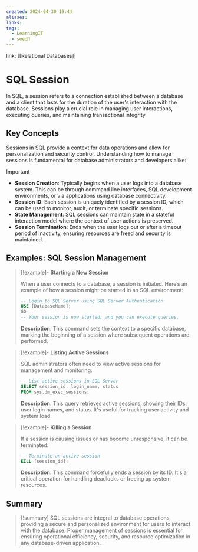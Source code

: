 ```yaml
---
created: 2024-04-30 19:44
aliases: 
links: 
tags:
  - LearningIT
  - seed🌱
---
```

link: [[Relational Databases]]

# SQL Session

In SQL, a session refers to a connection established between a database and a client that lasts for the duration of the user's interaction with the database. Sessions play a crucial role in managing user interactions, executing queries, and maintaining transactional integrity.

## Key Concepts

Sessions in SQL provide a context for data operations and allow for personalization and security control. Understanding how to manage sessions is fundamental for database administrators and developers alike:

> [!important]
> 
> - **Session Creation**: Typically begins when a user logs into a database system. This can be through command line interfaces, SQL development environments, or via applications using database connectivity.
> - **Session ID**: Each session is uniquely identified by a session ID, which can be used to monitor, audit, or terminate specific sessions.
> - **State Management**: SQL sessions can maintain state in a stateful interaction model where the context of user actions is preserved.
> - **Session Termination**: Ends when the user logs out or after a timeout period of inactivity, ensuring resources are freed and security is maintained.

## Examples: SQL Session Management


> [!example]- **Starting a New Session**
> 
> When a user connects to a database, a session is initiated. Here’s an example of how a session might be started in an SQL environment:
> 
> ```sql
> -- Login to SQL Server using SQL Server Authentication
> USE [DatabaseName];
> GO
> -- Your session is now started, and you can execute queries.
> ```
> 
> **Description**: This command sets the context to a specific database, marking the beginning of a session where subsequent operations are performed.


> [!example]- **Listing Active Sessions**
> 
> SQL administrators often need to view active sessions for management and monitoring:
> 
> ```sql
> -- List active sessions in SQL Server
> SELECT session_id, login_name, status
> FROM sys.dm_exec_sessions;
> ```
> 
> **Description**: This query retrieves active sessions, showing their IDs, user login names, and status. It's useful for tracking user activity and system load.


> [!example]- **Killing a Session**
> 
> If a session is causing issues or has become unresponsive, it can be terminated:
> 
> ```sql
> -- Terminate an active session
> KILL [session_id];
> ```
> 
> **Description**: This command forcefully ends a session by its ID. It's a critical operation for handling deadlocks or freeing up system resources.

## Summary

> [!summary]
> SQL sessions are integral to database operations, providing a secure and personalized environment for users to interact with the database. Proper management of sessions is essential for ensuring operational efficiency, security, and resource optimization in any database-driven application.
